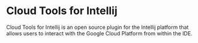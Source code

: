 # Cloud Tools for Intellij


Cloud Tools for Intellij is an open source plugin for the Intellij
platform that allows users to interact with the Google Cloud Platform
from within the IDE.
